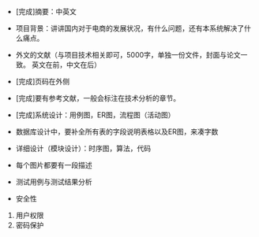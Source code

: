 - [完成]摘要：中英文

- 项目背景：讲讲国内对于电商的发展状况，有什么问题，还有本系统解决了什么痛点。

- 外文的文献（与项目技术相关即可，5000字，单独一份文件，封面与论文一致。
英文在前，中文在后）

- [完成]页码在外侧

- [完成]要有参考文献，一般会标注在技术分析的章节。

- [完成]系统设计：用例图，ER图，流程图（活动图）

- 数据库设计中，要补全所有表的字段说明表格以及ER图，来凑字数

- 详细设计（模块设计）：时序图，算法，代码

- 每个图片都要有一段描述

- 测试用例与测试结果分析

- 安全性
1. 用户权限
2. 密码保护
